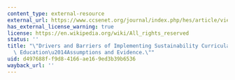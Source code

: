 ```yaml
---
content_type: external-resource
external_url: https://www.ccsenet.org/journal/index.php/hes/article/view/0/44898
has_external_license_warning: true
license: https://en.wikipedia.org/wiki/All_rights_reserved
status: ''
title: "\"Drivers and Barriers of Implementing Sustainability Curricula in Higher\
  \ Education\u2014Assumptions and Evidence.\""
uid: d497688f-f9d8-4166-ae16-9ed3b39b6536
wayback_url: ''
---
```


